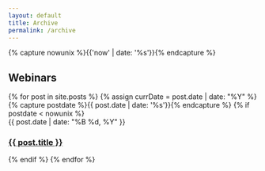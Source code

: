 ```yaml
---
layout: default
title: Archive
permalink: /archive
---
```

{% capture nowunix %}{{'now' | date: '%s'}}{% endcapture %}

<div class="container mt-5">
<h2 class="h2 font-weight-light">Webinars</h2>
<div class="archive">
  {% for post in site.posts %} 
  {% assign currDate = post.date | date: "%Y" %}
  {% capture postdate %}{{ post.date | date: '%s'}}{% endcapture %}
  {% if postdate < nowunix %}
  <div class="archive-item">
    <div class="post-date archive-date fs-4">
      {{ post.date | date: "%B %d, %Y" }}
    </div>
    <h3><a href="{{ post.url | relative_url }}" class="archive-title fs-4">
      {{ post.title }}</a>
    </h3>
  </div>
  {% endif %}
  {% endfor %}
</div>
</div>